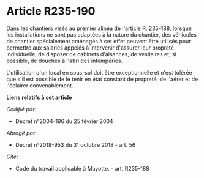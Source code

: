 # Article R235-190

Dans les chantiers visés au premier alinéa de l'article R. 235-188, lorsque les installations ne sont pas adaptées à la
nature du chantier, des véhicules de chantier spécialement aménagés à cet effet peuvent être utilisés pour permettre aux
salariés appelés à intervenir d'assurer leur propreté individuelle, de disposer de cabinets d'aisances, de vestiaires et, si
possible, de douches à l'abri des intempéries. 

L'utilisation d'un local en sous-sol doit être exceptionnelle et n'est tolérée que s'il est possible de le tenir en état
constant de propreté, de l'aérer et de l'éclairer convenablement.

**Liens relatifs à cet article**

_Codifié par_:

  - Décret n°2004-196 du 25 février 2004

_Abrogé par_:

  - Décret n°2018-953 du 31 octobre 2018 - art. 56

_Cite_:

  - Code du travail applicable à Mayotte. - art. R235-188
